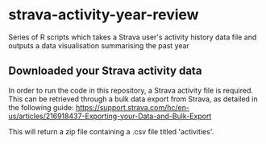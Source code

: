 # strava-activity-year-review
Series of R scripts which takes a Strava user's activity history data file and outputs a data visualisation summarising the past year

## Downloaded your Strava activity data
In order to run the code in this repository, a Strava activity file is required. This can be retrieved through a bulk data export from Strava, as detailed in the following guide:
https://support.strava.com/hc/en-us/articles/216918437-Exporting-your-Data-and-Bulk-Export

This will return a zip file containing a .csv file titled 'activities'.
